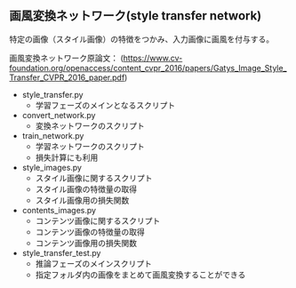 ## 画風変換ネットワーク(style transfer network)

特定の画像（スタイル画像）の特徴をつかみ、入力画像に画風を付与する。

画風変換ネットワーク原論文：
(https://www.cv-foundation.org/openaccess/content_cvpr_2016/papers/Gatys_Image_Style_Transfer_CVPR_2016_paper.pdf)



* style_transfer.py
    * 学習フェーズのメインとなるスクリプト
* convert_network.py
    * 変換ネットワークのスクリプト
* train_network.py
    * 学習ネットワークのスクリプト
    * 損失計算にも利用
* style_images.py
    * スタイル画像に関するスクリプト
    * スタイル画像の特徴量の取得
    * スタイル画像用の損失関数
* contents_images.py
    * コンテンツ画像に関するスクリプト
    * コンテンツ画像の特徴量の取得
    * コンテンツ画像用の損失関数
* style_transfer_test.py
    * 推論フェーズのメインスクリプト
    * 指定フォルダ内の画像をまとめて画風変換することができる